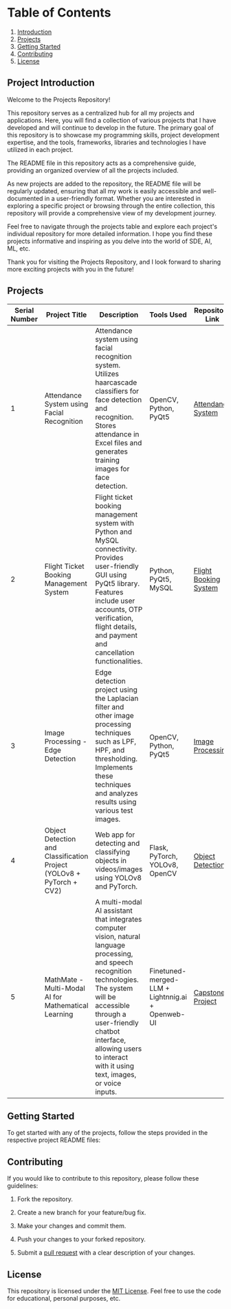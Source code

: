 # Table of Contents

1. [Introduction](#project-introduction)
2. [Projects](#projects)
3. [Getting Started](#getting-started)
4. [Contributing](#contributing)
5. [License](#license)



## Project Introduction

Welcome to the Projects Repository!

This repository serves as a centralized hub for all my projects and applications. Here, you will find a collection of various projects that I have developed and will continue to develop in the future. The primary goal of this repository is to showcase my programming skills, project development expertise, and the tools, frameworks, libraries and technologies I have utilized in each project.

The README file in this repository acts as a comprehensive guide, providing an organized overview of all the projects included. 

As new projects are added to the repository, the README file will be regularly updated, ensuring that all my work is easily accessible and well-documented in a user-friendly format. Whether you are interested in exploring a specific project or browsing through the entire collection, this repository will provide a comprehensive view of my development journey.

Feel free to navigate through the projects table and explore each project's individual repository for more detailed information. I hope you find these projects informative and inspiring as you delve into the world of SDE, AI, ML, etc.

Thank you for visiting the Projects Repository, and I look forward to sharing more exciting projects with you in the future!



## Projects


| Serial Number | Project Title | Description | Tools Used | Repository Link |
|---------------|---------------|-------------|------------|-----------------|
| 1 | Attendance System using Facial Recognition | Attendance system using facial recognition system. Utilizes haarcascade classifiers for face detection and recognition. Stores attendance in Excel files and generates training images for face detection. | OpenCV, Python, PyQt5 | [Attendance System](https://github.com/Haleshot/Attendance_System) |
| 2 | Flight Ticket Booking Management System | Flight ticket booking management system with Python and MySQL connectivity. Provides user-friendly GUI using PyQt5 library. Features include user accounts, OTP verification, flight details, and payment and cancellation functionalities. | Python, PyQt5, MySQL | [Flight Booking System](https://github.com/Haleshot/Flight_Booking_System) |
| 3 | Image Processing - Edge Detection | Edge detection project using the Laplacian filter and other image processing techniques such as LPF, HPF, and thresholding. Implements these techniques and analyzes results using various test images. | OpenCV, Python, PyQt5 | [Image Processing](https://github.com/Haleshot/Image_Processing) |
| 4 | Object Detection and Classification Project (YOLOv8 + PyTorch + CV2) | Web app for detecting and classifying objects in videos/images using YOLOv8 and PyTorch. | Flask, PyTorch, YOLOv8, OpenCV | [Object Detection](https://github.com/Haleshot/Object_Detection) |
| 5 | MathMate - Multi-Modal AI for Mathematical Learning | A multi-modal AI assistant that integrates computer vision, natural language processing, and speech recognition technologies. The system will be accessible through a user-friendly chatbot interface, allowing users to interact with it using text, images, or voice inputs. | Finetuned-merged-LLM + Lightnnig.ai + Openweb-UI | [Capstone Project](https://github.com/Haleshot/Capstone_Project/) |


## Getting Started

To get started with any of the projects, follow the steps provided in the respective project README files:

## Contributing

If you would like to contribute to this repository, please follow these guidelines:

1. Fork the repository.

2. Create a new branch for your feature/bug fix.

3. Make your changes and commit them.

4. Push your changes to your forked repository.

5. Submit a [pull request](https://github.com/Haleshot/Projects/pulls) with a clear description of your changes.

## License

This repository is licensed under the [MIT License](LICENSE). Feel free to use the code for educational, personal purposes, etc.


